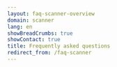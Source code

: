```yaml
---
layout: faq-scanner-overview
domain: scanner
lang: en
showBreadCrumbs: true
showContact: true
title: Frequently asked questions
redirect_from: /faq-scanner
---
```

